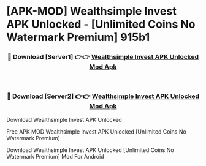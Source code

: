 # [APK-MOD] Wealthsimple Invest APK Unlocked - [Unlimited Coins No Watermark Premium] 915b1



<div align="center">
<h3>🔴 Download [Server1] 👉👉 <a href="https://momento.my/?title=Wealthsimple_Invest_APK_Unlocked">Wealthsimple Invest APK Unlocked Mod Apk</a></h3><br>

<h3>🔴 Download [Server2] 👉👉 <a href="https://momento.my/?title=Wealthsimple_Invest_APK_Unlocked">Wealthsimple Invest APK Unlocked Mod Apk</a></h3>
</div>



Download Wealthsimple Invest APK Unlocked 

Free APK MOD Wealthsimple Invest APK Unlocked [Unlimited Coins No Watermark Premium]

Download Wealthsimple Invest APK Unlocked [Unlimited Coins No Watermark Premium] Mod For Android
